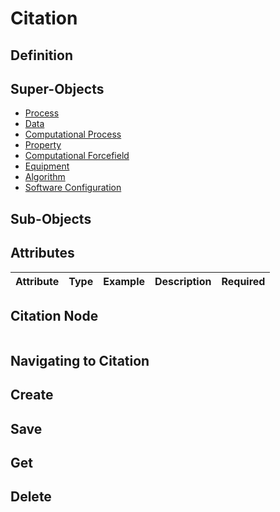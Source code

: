 # Citation

## Definition



## Super-Objects
* <a href="../../nodes/process" target="_blank">Process</a>
* <a href="../../nodes/data" target="_blank">Data</a>
* <a href="../../nodes/computational_process" target="_blank">Computational Process</a>
* <a href="../property" target="_blank">Property</a>
* <a href="../computational_forcefield" target="_blank">Computational Forcefield</a>
* <a href="../equipment" target="_blank">Equipment</a>
* <a href="../algorithm" target="_blank">Algorithm</a>
* <a href="../software_configuration" target="_blank">Software Configuration</a>

## Sub-Objects


## Attributes

| Attribute | Type | Example                        | Description                     | Required |
|-----------|------|--------------------------------|---------------------------------|----------|


## Citation Node

```json

```



## Navigating to Citation 

## Create

## Save

## Get

## Delete
